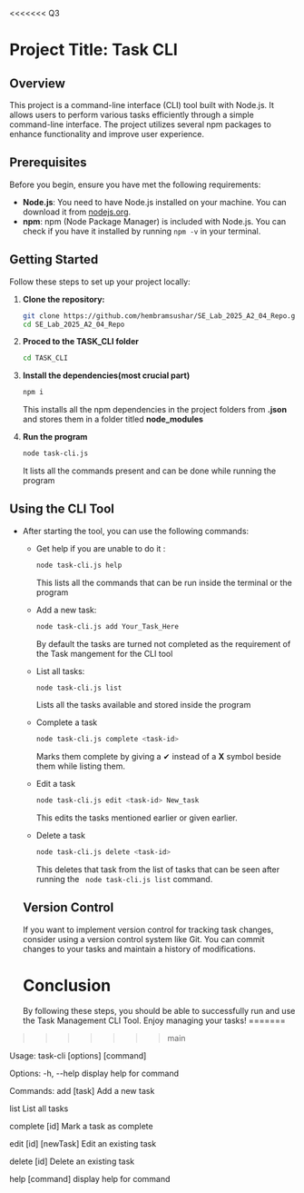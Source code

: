 
<<<<<<< Q3
# Project Title: Task CLI

## Overview

This project is a command-line interface (CLI) tool built with Node.js. It allows users to perform various tasks efficiently through a simple command-line interface. The project utilizes several npm packages to enhance functionality and improve user experience.

## Prerequisites

Before you begin, ensure you have met the following requirements:

- **Node.js**: You need to have Node.js installed on your machine. You can download it from [nodejs.org](https://nodejs.org/).
- **npm**: npm (Node Package Manager) is included with Node.js. You can check if you have it installed by running `npm -v` in your terminal.

## Getting Started

Follow these steps to set up your project locally:

1. **Clone the repository:**

   ```bash
   git clone https://github.com/hembramsushar/SE_Lab_2025_A2_04_Repo.git
   cd SE_Lab_2025_A2_04_Repo
   ```
2. **Proced to the TASK_CLI folder**

   ```bash
   cd TASK_CLI
   ```

3. **Install the dependencies(most crucial part)**

   ```bash
   npm i
   ```
   This installs all the npm dependencies in the project folders from **.json** and stores them in a folder titled **node_modules**

4. **Run the program**

   ```bash
   node task-cli.js
   ```
   It lists all the commands present and can be done while running the program

## Using the CLI Tool

- After starting the tool, you can use the following commands:
  - Get help if you are unable to do it :
    ```bash
    node task-cli.js help
    ```
    This lists all the commands that can be run inside the terminal or the program  
  - Add a new task:
    ```bash
    node task-cli.js add Your_Task_Here
    ```
    By default the tasks are turned not completed as the requirement of the Task mangement for the CLI tool

  - List all tasks:
    ```bash
    node task-cli.js list
    ```
    Lists all the tasks available and stored inside the program

  - Complete a task
    ```bash
    node task-cli.js complete <task-id>
    ```
    Marks them complete by giving a ✔ instead of a **X** symbol beside them while listing them.

  - Edit a task
    ```bash
    node task-cli.js edit <task-id> New_task
    ```
    This edits the tasks mentioned earlier or given earlier.

  - Delete a task
    ```bash
    node task-cli.js delete <task-id>
    ```
    This deletes that task from the list of tasks that can be seen after running the ```  node task-cli.js list ``` command.


  ## Version Control
    If you want to implement version control for tracking task changes, consider using a version control system like Git. You can commit changes to your tasks and maintain a history of modifications.

  # Conclusion
  By following these steps, you should be able to successfully run and use the Task Management CLI Tool. Enjoy managing your tasks!
=======
>>>>>>> main



Usage: task-cli [options] [command]
 
Options:
  -h, --help           display help for command
 
Commands:
  add [task]            Add a new task
	
  list                  List all tasks
	
  complete [id]         Mark a task as complete
	
  edit [id] [newTask]  	 Edit an existing task
	
  delete [id]         	 Delete an existing task
	
  help [command]       	display help for command
